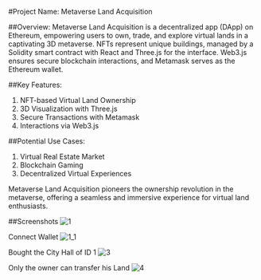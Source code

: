 #Project Name: Metaverse Land Acquisition

##Overview:
Metaverse Land Acquisition is a decentralized app (DApp) on Ethereum, empowering users to own, trade, and explore virtual lands in a captivating 3D metaverse. NFTs represent unique buildings, managed by a Solidity smart contract with React and Three.js for the interface. Web3.js ensures secure blockchain interactions, and Metamask serves as the Ethereum wallet.

##Key Features:

1. NFT-based Virtual Land Ownership
2. 3D Visualization with Three.js
3. Secure Transactions with Metamask
4. Interactions via Web3.js

##Potential Use Cases:

1. Virtual Real Estate Market
2. Blockchain Gaming
3. Decentralized Virtual Experiences

Metaverse Land Acquisition pioneers the ownership revolution in the metaverse, offering a seamless and immersive experience for virtual land enthusiasts.

##Screenshots
![1](https://github.com/JagratSingh/Metaverse-Land-Acquisition/assets/97531617/70f4a9f4-c4a5-46b9-9ecc-f202696e9967)

Connect Wallet
![1_1](https://github.com/JagratSingh/Metaverse-Land-Acquisition/assets/97531617/1aff740a-99c8-418d-8d30-f24b4689cb15)

Bought the City Hall of ID 1
![3](https://github.com/JagratSingh/Metaverse-Land-Acquisition/assets/97531617/17948b8f-579e-4cfe-9d26-3768d1f496b5)

Only the owner can transfer his Land
![4](https://github.com/JagratSingh/Metaverse-Land-Acquisition/assets/97531617/a5da1107-18e8-46be-85f6-f3cfcb02a84c)
